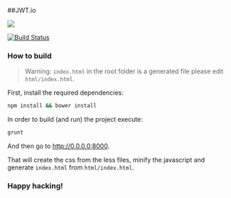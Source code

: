 ##JWT.io

<img src="https://cdn.auth0.com/blog/jwtio/jwtio.png"/>

[![Build Status](https://travis-ci.org/jsonwebtoken/jsonwebtoken.github.io.png?branch=master)](https://travis-ci.org/jsonwebtoken/jsonwebtoken.github.io)

### How to build

> Warning: `index.html` in the root folder is a generated file please edit `html/index.html`.

First, install the required dependencies:

```sh
npm install && bower install
```

In order to build (and run) the project execute:

```sh
grunt
```

And then go to http://0.0.0.0:8000.

That will create the css from the less files, minify the javascript and generate `index.html` from `html/index.html`.


### Happy hacking!

